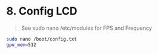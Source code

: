 # 8. Config LCD

> See sudo nano /etc/modules for FPS and Frequency

```bash
sudo nano /boot/config.txt
gpu_mem=512
```
